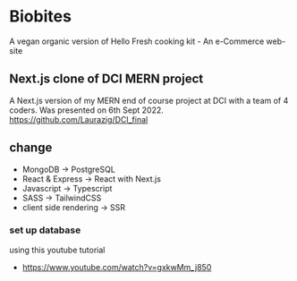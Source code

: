 # Biobites
A vegan organic version of Hello Fresh cooking kit - An e-Commerce web-site
## Next.js clone of DCI MERN project
A Next.js version of my MERN end of course project at DCI with a team of 4 coders. Was presented on 6th Sept 2022. https://github.com/Laurazig/DCI_final


## change 

- MongoDB -> PostgreSQL
- React & Express -> React with Next.js
- Javascript -> Typescript
- SASS -> TailwindCSS
- client side rendering -> SSR


### set up database

using this youtube tutorial

- https://www.youtube.com/watch?v=gxkwMm_j850